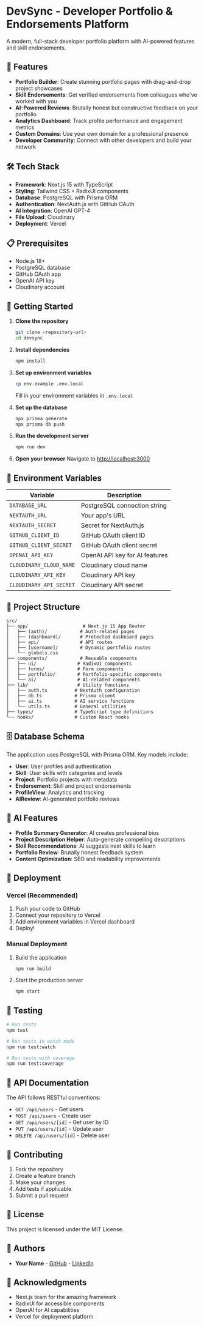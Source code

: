 # DevSync - Developer Portfolio & Endorsements Platform

A modern, full-stack developer portfolio platform with AI-powered features and skill endorsements.

## 🚀 Features

- **Portfolio Builder**: Create stunning portfolio pages with drag-and-drop project showcases
- **Skill Endorsements**: Get verified endorsements from colleagues who've worked with you
- **AI-Powered Reviews**: Brutally honest but constructive feedback on your portfolio
- **Analytics Dashboard**: Track profile performance and engagement metrics
- **Custom Domains**: Use your own domain for a professional presence
- **Developer Community**: Connect with other developers and build your network

## 🛠 Tech Stack

- **Framework**: Next.js 15 with TypeScript
- **Styling**: Tailwind CSS + RadixUI components
- **Database**: PostgreSQL with Prisma ORM
- **Authentication**: NextAuth.js with GitHub OAuth
- **AI Integration**: OpenAI GPT-4
- **File Upload**: Cloudinary
- **Deployment**: Vercel

## 📋 Prerequisites

- Node.js 18+ 
- PostgreSQL database
- GitHub OAuth app
- OpenAI API key
- Cloudinary account

## 🚀 Getting Started

1. **Clone the repository**
   ```bash
   git clone <repository-url>
   cd devsync
   ```

2. **Install dependencies**
   ```bash
   npm install
   ```

3. **Set up environment variables**
   ```bash
   cp env.example .env.local
   ```
   Fill in your environment variables in `.env.local`

4. **Set up the database**
   ```bash
   npx prisma generate
   npx prisma db push
   ```

5. **Run the development server**
   ```bash
   npm run dev
   ```

6. **Open your browser**
   Navigate to [http://localhost:3000](http://localhost:3000)

## 🔧 Environment Variables

| Variable | Description |
|----------|-------------|
| `DATABASE_URL` | PostgreSQL connection string |
| `NEXTAUTH_URL` | Your app's URL |
| `NEXTAUTH_SECRET` | Secret for NextAuth.js |
| `GITHUB_CLIENT_ID` | GitHub OAuth client ID |
| `GITHUB_CLIENT_SECRET` | GitHub OAuth client secret |
| `OPENAI_API_KEY` | OpenAI API key for AI features |
| `CLOUDINARY_CLOUD_NAME` | Cloudinary cloud name |
| `CLOUDINARY_API_KEY` | Cloudinary API key |
| `CLOUDINARY_API_SECRET` | Cloudinary API secret |

## 📁 Project Structure

```
src/
├── app/                    # Next.js 15 App Router
│   ├── (auth)/            # Auth-related pages
│   ├── (dashboard)/       # Protected dashboard pages
│   ├── api/               # API routes
│   ├── [username]/        # Dynamic portfolio routes
│   └── globals.css
├── components/            # Reusable components
│   ├── ui/               # RadixUI components
│   ├── forms/            # Form components
│   ├── portfolio/        # Portfolio-specific components
│   └── ai/               # AI-related components
├── lib/                  # Utility functions
│   ├── auth.ts          # NextAuth configuration
│   ├── db.ts            # Prisma client
│   ├── ai.ts            # AI service functions
│   └── utils.ts         # General utilities
├── types/               # TypeScript type definitions
└── hooks/               # Custom React hooks
```

## 🗄 Database Schema

The application uses PostgreSQL with Prisma ORM. Key models include:

- **User**: User profiles and authentication
- **Skill**: User skills with categories and levels
- **Project**: Portfolio projects with metadata
- **Endorsement**: Skill and project endorsements
- **ProfileView**: Analytics and tracking
- **AIReview**: AI-generated portfolio reviews

## 🤖 AI Features

- **Profile Summary Generator**: AI creates professional bios
- **Project Description Helper**: Auto-generate compelling descriptions
- **Skill Recommendations**: AI suggests next skills to learn
- **Portfolio Review**: Brutally honest feedback system
- **Content Optimization**: SEO and readability improvements

## 🚀 Deployment

### Vercel (Recommended)

1. Push your code to GitHub
2. Connect your repository to Vercel
3. Add environment variables in Vercel dashboard
4. Deploy!

### Manual Deployment

1. Build the application
   ```bash
   npm run build
   ```

2. Start the production server
   ```bash
   npm start
   ```

## 🧪 Testing

```bash
# Run tests
npm test

# Run tests in watch mode
npm run test:watch

# Run tests with coverage
npm run test:coverage
```

## 📝 API Documentation

The API follows RESTful conventions:

- `GET /api/users` - Get users
- `POST /api/users` - Create user
- `GET /api/users/[id]` - Get user by ID
- `PUT /api/users/[id]` - Update user
- `DELETE /api/users/[id]` - Delete user

## 🤝 Contributing

1. Fork the repository
2. Create a feature branch
3. Make your changes
4. Add tests if applicable
5. Submit a pull request

## 📄 License

This project is licensed under the MIT License.

## 👥 Authors

- **Your Name** - [GitHub](https://github.com/yourusername) - [LinkedIn](https://linkedin.com/in/yourprofile)

## 🙏 Acknowledgments

- Next.js team for the amazing framework
- RadixUI for accessible components
- OpenAI for AI capabilities
- Vercel for deployment platform